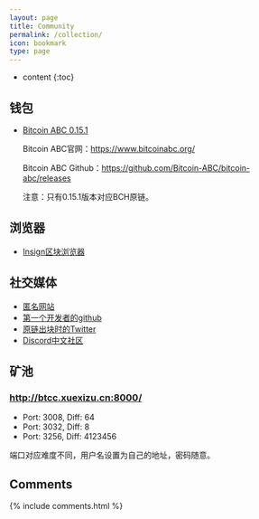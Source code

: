 ```yaml
---
layout: page
title: Community
permalink: /collection/
icon: bookmark
type: page
---
```


* content
{:toc}

## 钱包

* [Bitcoin ABC 0.15.1](https://download.bitcoinabc.org/0.15.1/)

    Bitcoin ABC官网：https://www.bitcoinabc.org/
    
    Bitcoin ABC Github：https://github.com/Bitcoin-ABC/bitcoin-abc/releases
    
	注意：只有0.15.1版本对应BCH原链。

## 浏览器

* [Insign区块浏览器](https://oldbcl.truevisionofsatoshi.com)


## 社交媒体

* [匿名网站](http://bitcoinclashic.org/)
* [第一个开发者的github](https://github.com/Bitcoin-Clashic)
* [原链出块时的Twitter](https://twitter.com/BitcoinClashic)
* [Discord中文社区](https://discord.gg/gZSjSax)

## 矿池

### http://btcc.xuexizu.cn:8000/
- Port: 3008, Diff: 64
- Port: 3032, Diff: 8
- Port: 3256, Diff: 4123456

端口对应难度不同，用户名设置为自己的地址，密码随意。


## Comments

{% include comments.html %}
